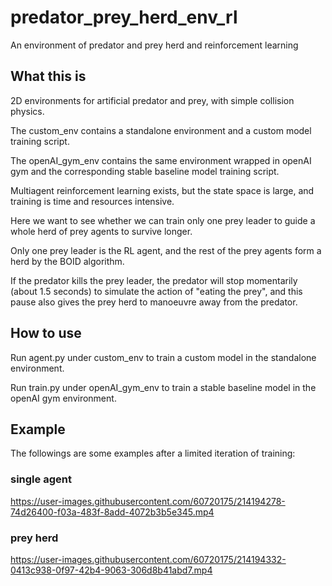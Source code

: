 # predator_prey_herd_env_rl
An environment of predator and prey herd and reinforcement learning 

## What this is 
2D environments for artificial predator and prey, with simple collision physics.

The custom_env contains a standalone environment and a custom model training script.

The openAI_gym_env contains the same environment wrapped in openAI gym and the corresponding stable baseline model training script.

Multiagent reinforcement learning exists, but the state space is large, and training is time and resources intensive.

Here we want to see whether we can train only one prey leader to guide a whole herd of prey agents to survive longer.

Only one prey leader is the RL agent, and the rest of the prey agents form a herd by the BOID algorithm. 

If the predator kills the prey leader, the predator will stop momentarily (about 1.5 seconds) to simulate the action of "eating the prey", and this pause also gives the prey herd to manoeuvre away from the predator.

## How to use
Run agent.py under custom_env to train a custom model in the standalone environment.

Run train.py under openAI_gym_env to train a stable baseline model in the openAI gym environment.

## Example
The followings are some examples after a limited iteration of training:

### single agent
https://user-images.githubusercontent.com/60720175/214194278-74d26400-f03a-483f-8add-4072b3b5e345.mp4

### prey herd

https://user-images.githubusercontent.com/60720175/214194332-0413c938-0f97-42b4-9063-306d8b41abd7.mp4


